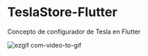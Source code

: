 # TeslaStore-Flutter
Concepto de configurador de Tesla en Flutter


![ezgif com-video-to-gif](https://user-images.githubusercontent.com/104854495/232561945-5dab4e24-42f0-459c-ae3f-19f7ae12566c.gif)
